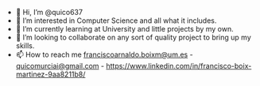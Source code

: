 - 👋 Hi, I’m @quico637
- 👀 I’m interested in Computer Science and all what it includes.
- 🌱 I’m currently learning at University and little projects by my own.
- 💞️ I’m looking to collaborate on any sort of quality project to bring up my skills.
- 📫 How to reach me franciscoarnaldo.boixm@um.es - quicomurciai@gmail.com - https://www.linkedin.com/in/francisco-boix-martinez-9aa8211b8/

<!---
quico637/quico637 is a ✨ special ✨ repository because its `README.md` (this file) appears on your GitHub profile.
You can click the Preview link to take a look at your changes.
--->
